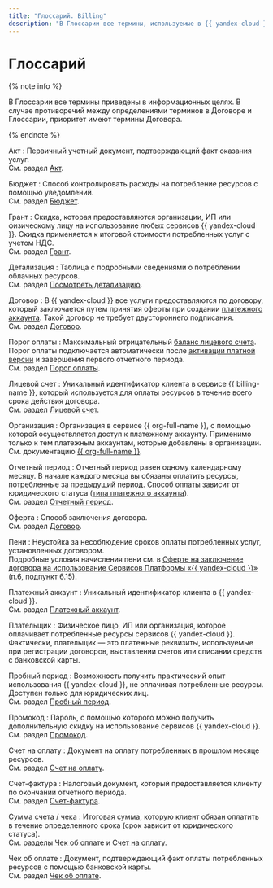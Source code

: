 ```yaml
---
title: "Глоссарий. Billing"
description: "В Глоссарии все термины, используемые в {{ yandex-cloud }}, приведены в информационных целях. Дано описание следующих терминов – акт, грант, детализация, договор, порог оплаты, лицевой счет, отчетный период, оферта, пени, платежный аккаунт, плательщик, пробный период и другие. В случае противоречий между определениями терминов в Договоре и Глоссарии, приоритет имеют термины Договора."
---
```


# Глоссарий

{% note info %}

В Глоссарии все термины приведены в информационных целях. В случае противоречий между определениями терминов в Договоре и Глоссарии, приоритет имеют термины Договора.

{% endnote %}


Акт
:   Первичный учетный документ, подтверждающий факт оказания услуг.
<br/>См. раздел [Акт](act.md).

Бюджет
:   Способ контролировать расходы на потребление ресурсов с помощью уведомлений.
<br/>См. раздел [Бюджет](budget.md).

Грант
:   Скидка, которая предоставляются организации, ИП или физическому лицу на использование любых сервисов {{ yandex-cloud }}. Скидка применяется к итоговой стоимости потребленных услуг с учетом НДС.
<br/>См. раздел [Грант](bonus-account.md).

Детализация
:   Таблица с подробными сведениями о потреблении облачных ресурсов.
<br/>См. раздел [Посмотреть детализацию](../operations/check-charges.md).

Договор
:   В {{ yandex-cloud }} все услуги предоставляются по договору, который заключается путем принятия оферты при создании [платежного аккаунта](billing-account.md). Такой договор не требует двустороннего подписания.
<br/>См. раздел [Договор](contract.md).

Порог оплаты
:  Максимальный отрицательный [баланс лицевого счета](../concepts/personal-account.md#balance). Порог оплаты подключается автоматически после [активации платной версии](../operations/activate-commercial.md) и завершения первого отчетного периода.
<br/>См. раздел [Порог оплаты](billing-threshold.md).

Лицевой счет
:   Уникальный идентификатор клиента в сервисе {{ billing-name }}, который используется для оплаты ресурсов в течение всего срока действия договора.
<br/>См. раздел [Лицевой счет](personal-account.md).

Организация
:   Организация в сервисе {{ org-full-name }}, c помощью которой осуществляется доступ к платежному аккаунту. Применимо только к тем платежным аккаунтам, которые добавлены в организации.
<br/>См. документацию [{{ org-full-name }}](../../organization/).

Отчетный период
:   Отчетный период равен одному календарному месяцу. В начале каждого месяца вы обязаны оплатить ресурсы, потребленные за предыдущий период. [Способ оплаты](../payment/index.md) зависит от юридического статуса ([типа платежного аккаунта](../concepts/billing-account.md#ba-types)).
<br/>См. раздел [Отчетный период](reporting-period.md).

Оферта
:   Способ заключения договора.
<br/>См. раздел [Договор](contract.md).


Пени
: Неустойка за несоблюдение сроков оплаты потребленных услуг, установленных договором.
<br/>Подробные условия начисления пени см. в [Оферте на заключение договора на использование Сервисов Платформы «{{ yandex-cloud }}»](https://yandex.ru/legal/cloud_oferta/) (п.6, подпункт 6.15).



Платежный аккаунт
:   Уникальный идентификатор клиента в {{ yandex-cloud }}.
<br/>См. раздел [Платежный аккаунт](billing-account.md).

Плательщик
:   Физическое лицо, ИП или организация, которое оплачивает потребленные ресурсы сервисов {{ yandex-cloud }}. Фактически, плательщик — это платежные реквизиты, используемые при регистрации договоров, выставлении счетов или списании средств с банковской карты.

Пробный период
:   Возможность получить практический опыт использования {{ yandex-cloud }}, не оплачивая потребленные ресурсы. Доступен только для юридических лиц.
<br/>См. раздел [Пробный период](trial-period.md).

Промокод
:   Пароль, с помощью которого можно получить дополнительную скидку на использование сервисов {{ yandex-cloud }}.
<br/>См. раздел [Промокод](promo-code.md).

Счет на оплату
:   Документ на оплату потребленных в прошлом месяце ресурсов.
<br/>См. раздел [Счет на оплату](bill.md).

Счет-фактура
:   Налоговый документ, который предоставляется клиенту по окончании отчетного периода.
<br/>См. раздел [Счет-фактура](invoice.md).


Сумма счета / чека
:   Итоговая сумма, которую клиент обязан оплатить в течение определенного срока (срок зависит от юридического статуса).
<br/>См. разделы [Чек об оплате](individual-bill.md) и [Счет на оплату](bill.md).

Чек об оплате
:   Документ, подтверждающий факт оплаты потребленных ресурсов с помощью банковской карты.
<br/>См. раздел [Чек об оплате](individual-bill.md).


